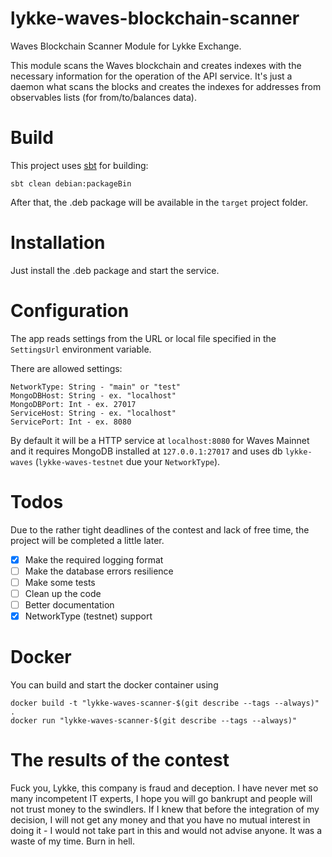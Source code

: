 # lykke-waves-blockchain-scanner
Waves Blockchain Scanner Module for Lykke Exchange.

This module scans the Waves blockchain and creates indexes with the necessary information for the operation of the API service. It's just a daemon what scans the blocks and creates the indexes for addresses from observables lists (for from/to/balances data).

# Build

This project uses [sbt](https://www.scala-sbt.org/) for building:

```
sbt clean debian:packageBin
```

After that, the .deb package will be available in the `target` project folder.

# Installation

Just install the .deb package and start the service.

# Configuration

The app reads settings from the URL or local file specified in the `SettingsUrl` environment variable.

There are allowed settings:

```
NetworkType: String - "main" or "test"
MongoDBHost: String - ex. "localhost"
MongoDBPort: Int - ex. 27017
ServiceHost: String - ex. "localhost"
ServicePort: Int - ex. 8080
```

By default it will be a HTTP service at `localhost:8080` for Waves Mainnet and it requires MongoDB installed at `127.0.0.1:27017` and uses db `lykke-waves` (`lykke-waves-testnet` due your `NetworkType`).

# Todos

Due to the rather tight deadlines of the contest and lack of free time, the project will be completed a little later.

- [x] Make the required logging format
- [ ] Make the database errors resilience
- [ ] Make some tests
- [ ] Clean up the code
- [ ] Better documentation
- [x] NetworkType (testnet) support

# Docker

You can build and start the docker container using

```
docker build -t "lykke-waves-scanner-$(git describe --tags --always)" .
docker run "lykke-waves-scanner-$(git describe --tags --always)"
```

# The results of the contest

Fuck you, Lykke, this company is fraud and deception. I have never met so many incompetent IT experts, I hope you will go bankrupt and people will not trust money to the swindlers. If I knew that before the integration of my decision, I will not get any money and that you have no mutual interest in doing it - I would not take part in this and would not advise anyone.  It was a waste of my time. Burn in hell.
